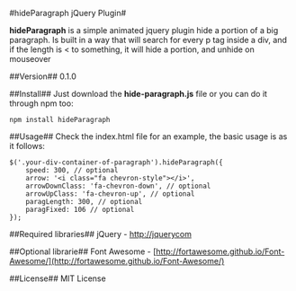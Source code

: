 #hideParagraph jQuery Plugin#

**hideParagraph** is a simple animated jquery plugin hide a portion of a big paragraph. Is built in a way that will search for every p tag inside a div, and if the length is < to something, it will hide a portion, and unhide on mouseover

##Version##
0.1.0

##Install##
Just download the **hide-paragraph.js** file or you can do it through npm too:

    npm install hideParagraph

##Usage##
Check the index.html file for an example, the basic usage is as it follows:

    $('.your-div-container-of-paragraph').hideParagraph({
        speed: 300, // optional
        arrow: '<i class="fa chevron-style"></i>',
        arrowDownClass: 'fa-chevron-down', // optional
        arrowUpClass: 'fa-chevron-up', // optional
        paragLength: 300, // optional
        paragFixed: 106 // optional
    });

##Required libraries##
jQuery - [http://jquerycom](http://jquerycom)

##Optional librarie##
Font Awesome - [http://fortawesome.github.io/Font-Awesome/](http://fortawesome.github.io/Font-Awesome/)

##License##
MIT License